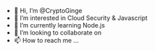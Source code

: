 - 👋 Hi, I’m @CryptoGinge
- 👀 I’m interested in Cloud Security & Javascript
- 🌱 I’m currently learning Node.js
- 💞️ I’m looking to collaborate on 
- 📫 How to reach me ...

<!---
CryptoGinge/CryptoGinge is a ✨ special ✨ repository because its `README.md` (this file) appears on your GitHub profile.
You can click the Preview link to take a look at your changes.
--->
